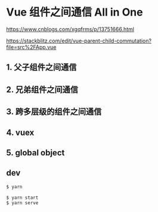 # Vue 组件之间通信 All in One

https://www.cnblogs.com/xgqfrms/p/13751666.html

https://stackblitz.com/edit/vue-parent-child-commutation?file=src%2FApp.vue

## 1. 父子组件之间通信

## 2. 兄弟组件之间通信

## 3. 跨多层级的组件之间通信

## 4. vuex

## 5. global object


## dev

```sh
$ yarn

$ yarn start
$ yarn serve

```




